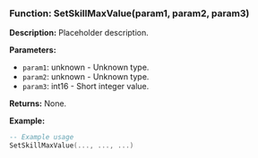 ### Function: SetSkillMaxValue(param1, param2, param3)

**Description:**
Placeholder description.

**Parameters:**
- `param1`: unknown - Unknown type.
- `param2`: unknown - Unknown type.
- `param3`: int16 - Short integer value.

**Returns:** None.

**Example:**

```lua
-- Example usage
SetSkillMaxValue(..., ..., ...)
```
